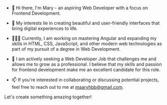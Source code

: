 

- 👋 Hi there, I'm Mary - an aspiring Web Developer with a focus on Frontend Development.

- 💞️ My interests lie in creating beautiful and user-friendly interfaces that bring digital experiences to life.

- 👩🏻‍💻 Currently, I am working on mastering Angular and expanding my skills in HTML, CSS, JavaScript, and other modern web technologies as part of my pursuit of a degree in Web Development.

- 👀 I am actively seeking a Web Developer Job that challenges me and allows me to grow as a professional. I believe that my skills and passion for frontend development make me an excellent candidate for this role.

- 📫 If you're interested in collaborating or discussing potential projects, feel free to reach out to me at maaryhbb@gmail.com.

Let's create something amazing together!
